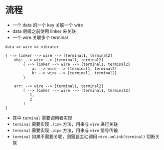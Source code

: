 
# 流程

- 一个 data 的一个 key 关联一个 wire
- data 层级之前使用 linker 来关联
- 一个 wire 关联多个 terminal


```
data => wire => vibrator

{ --> linker --> wire --> [terminal1, terminal2]
    obj: --> wire --> [terminal1, terminal2]
        { --> linker --> wire --> [terminal1, terminal2]
            a: --> wire --> [terminal1, terminal2]
            b: --> wire --> [terminal1, terminal2]
        }
        
    arr: --> wire --> [terminal1, terminal2]
        [ --> linker --> wire --> [terminal1, terminal2]
           1,
           2
        ]
}
```


- 其中 `terminal` 需要调用者实现
- `terminal` 需要实现 `.link` 方法，用来与 `wire` 进行关联
- `terminal` 需要实现 `.pipe` 方法，用来与 `wire` 信号传输
- `terminal` 如果不需要关联，则需要主动调用 `wire.unlink(terminal)` 切断关联
